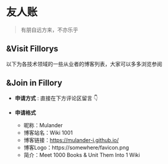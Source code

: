 # 友人账 #

>有朋自远方来，不亦乐乎

## &Visit Fillorys ##

以下为各技术领域的一些从业者的博客列表，大家可以多多浏览参阅

<UserCard :userList="[
    {
        name:'阮一峰',
        job:'Programmer',
        desc:'NULL',
        img:null,
        link:'http://www.ruanyifeng.com/home.html',
    },  {
        name:'唐霜',
        job:'Programmer',
        desc:'NULL',
        img:null,
        link:'https://www.tangshuang.net/',
    },  {
        name:'Orange',
        job:'Programmer',
        desc:'Go big or go home',
        img:'/img/users/orange.jpg',
        link:'https://orangexc.xyz/',
    },  {
        name:'Bang',
        job:'Programmer',
        desc:'NULL',
        img:null,
        link:'http://blog.cnbang.net/',
    },  {
        name:'Finen',
        job:'Programmer',
        img:'/img/users/finen.png',
        desc:'Stay Hungry! Stay Foolish!',
        link:'https://www.finen.top/',
    },{
        name:'TalkingData',
        job:'Programmer',
        img:null,
        desc:'现在开始，用数据说话。',
        link:'http://blog.talkingdata.com/',
    },
]"/>

## &Join in Fillory ##

- **申请方式** : 直接在下方评论区留言 👇

- **申请格式**
    - 昵称：Mulander
    - 博客站名：Wiki 1001
    - 博客链接：https://mulander-j.github.io/
    - 博客Logo：https://somewhere/favicon.png
    - 简介：Meet 1000 Books & Unit Them Into 1 Wiki
